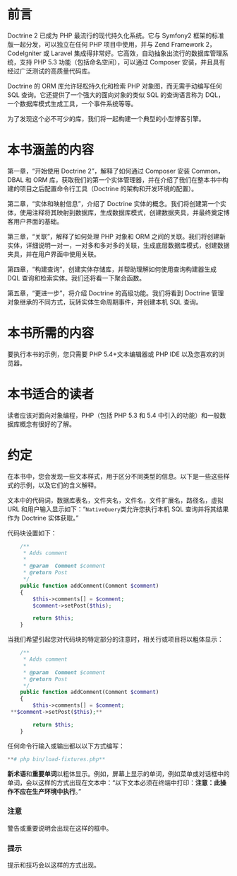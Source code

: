 # 前言

Doctrine 2 已成为 PHP 最流行的现代持久化系统。它与 Symfony2 框架的标准版一起分发，可以独立在任何 PHP 项目中使用，并与 Zend Framework 2，CodeIgniter 或 Laravel 集成得非常好。它高效，自动抽象出流行的数据库管理系统，支持 PHP 5.3 功能（包括命名空间），可以通过 Composer 安装，并且具有经过广泛测试的高质量代码库。

Doctrine 的 ORM 库允许轻松持久化和检索 PHP 对象图，而无需手动编写任何 SQL 查询。它还提供了一个强大的面向对象的类似 SQL 的查询语言称为 DQL，一个数据库模式生成工具，一个事件系统等等。

为了发现这个必不可少的库，我们将一起构建一个典型的小型博客引擎。

# 本书涵盖的内容

第一章，“开始使用 Doctrine 2”，解释了如何通过 Composer 安装 Common，DBAL 和 ORM 库，获取我们的第一个实体管理器，并在介绍了我们在整本书中构建的项目之后配置命令行工具（Doctrine 的架构和开发环境的配置）。

第二章，“实体和映射信息”，介绍了 Doctrine 实体的概念。我们将创建第一个实体，使用注释将其映射到数据库，生成数据库模式，创建数据夹具，并最终奠定博客用户界面的基础。

第三章，“关联”，解释了如何处理 PHP 对象和 ORM 之间的关联。我们将创建新实体，详细说明一对一，一对多和多对多的关联，生成底层数据库模式，创建数据夹具，并在用户界面中使用关联。

第四章，“构建查询”，创建实体存储库，并帮助理解如何使用查询构建器生成 DQL 查询和检索实体。我们还将看一下聚合函数。

第五章，“更进一步”，将介绍 Doctrine 的高级功能。我们将看到 Doctrine 管理对象继承的不同方式，玩转实体生命周期事件，并创建本机 SQL 查询。

# 本书所需的内容

要执行本书的示例，您只需要 PHP 5.4+文本编辑器或 PHP IDE 以及您喜欢的浏览器。 

# 本书适合的读者

读者应该对面向对象编程，PHP（包括 PHP 5.3 和 5.4 中引入的功能）和一般数据库概念有很好的了解。

# 约定

在本书中，您会发现一些文本样式，用于区分不同类型的信息。以下是一些这些样式的示例，以及它们的含义解释。

文本中的代码词，数据库表名，文件夹名，文件名，文件扩展名，路径名，虚拟 URL 和用户输入显示如下：“`NativeQuery`类允许您执行本机 SQL 查询并将其结果作为 Doctrine 实体获取。”

代码块设置如下：

```php
    /**
     * Adds comment
     *
     * @param  Comment $comment
     * @return Post
     */
    public function addComment(Comment $comment)
    {
        $this->comments[] = $comment;
        $comment->setPost($this);

        return $this;
    }
```

当我们希望引起您对代码块的特定部分的注意时，相关行或项目将以粗体显示：

```php
    /**
     * Adds comment
     *
     * @param  Comment $comment
     * @return Post
     */
    public function addComment(Comment $comment)
    {
        $this->comments[] = $comment;
 **$comment->setPost($this);**

        return $this;
    }
```

任何命令行输入或输出都以以下方式编写：

```php
**# php bin/load-fixtures.php**

```

**新术语**和**重要单词**以粗体显示。例如，屏幕上显示的单词，例如菜单或对话框中的单词，会以这样的方式出现在文本中：“以下文本必须在终端中打印：**注意：此操作不应在生产环境中执行**。”

### 注意

警告或重要说明会出现在这样的框中。

### 提示

提示和技巧会以这样的方式出现。
